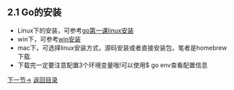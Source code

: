 ## 2.1 Go的安装
- Linux下的安装，可参考[go第一课linux安装](https://www.imooc.com/video/6970)
- win下，可参考[win安装](https://studygolang.com/articles/1605)
- mac下，可选择linux安装方式，源码安装或者直接安装包，笔者是homebrew下载.
- 下载完一定要注意配置3个环境变量哦!可以使用$ go env查看配置信息

[下一节->](2.2.md)
 [返回目录](https://github.com/xiaoheigou/GoOOTNV/blob/master/eBook/directory.md)

